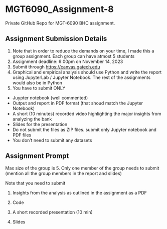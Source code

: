 # MGT6090_Assignment-8
Private GitHub Repo for MGT-6090 BHC assignment. 

## Assignment Submission Details

1. Note that in order to reduce the demands on your time, I made this a group assignment. Each group can have atmost 5 students
2. Assignment deadline: 6:00pm on November 14, 2023
3. Submit through https://canvas.gatech.edu
4. Graphical and empirical analysis should use Python and write the report using JupyterLab / Jupyter Notebook. The rest of the assignments would also be in Python
5. You have to submit ONLY
* Juypter notebook (well commented)
* Output and report in PDF format (that shoud match the Jupyter Notebook)
* A short (10 minutes) recorded video highlighting the major insights from analyzing the bank
* Slides for the presentation
* Do not submit the files as ZIP files. submit only Jupyter notebook and PDF files
* You don’t need to submit any datasets



## Assignment Prompt
Max size of the group is 5. Only one member of the group needs to submit (mention all the group members in the report and slides)

Note that you need to submit

1. Insights from the analysis as outlined in the assignment as a PDF

2. Code

3. A short recorded presentation (10 min)

4. Slides
